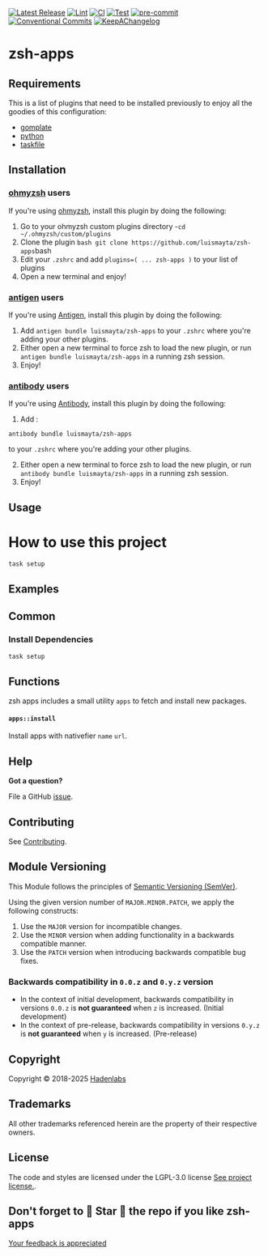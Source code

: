 <!--


  ** DO NOT EDIT THIS FILE
  **
  ** 1) Make all changes to `provision/generator/README.yaml`
  ** 2) Run`task readme` to rebuild this file.
  **
  ** (We maintain HUNDREDS of open source projects. This is how we maintain our sanity.)
  **


  -->

[![Latest Release](https://img.shields.io/github/release/luismayta/zsh-apps)](https://github.com/luismayta/zsh-apps/releases) [![Lint](https://img.shields.io/github/workflow/status/luismayta/zsh-apps/lint-code)](https://github.com/luismayta/zsh-apps/actions?workflow=lint-code) [![CI](https://img.shields.io/github/workflow/status/luismayta/zsh-apps/ci)](https://github.com/luismayta/zsh-apps/actions?workflow=ci) [![Test](https://img.shields.io/github/workflow/status/luismayta/zsh-apps/test)](https://github.com/luismayta/zsh-apps/actions?workflow=test) [![pre-commit](https://img.shields.io/badge/pre--commit-enabled-brightgreen?logo=pre-commit&logoColor=white)](https://github.com/pre-commit/pre-commit) [![Conventional Commits](https://img.shields.io/badge/Conventional%20Commits-1.0.0-yellow)](https://conventionalcommits.org) [![KeepAChangelog](https://img.shields.io/badge/changelog-Keep%20a%20Changelog%20v1.0.0-orange)](https://keepachangelog.com)

# zsh-apps

## Requirements

This is a list of plugins that need to be installed previously to enjoy all the goodies of this configuration:

- [gomplate](https://github.com/hairyhenderson/gomplate)
- [python](https://www.python.org)
- [taskfile](https://github.com/go-task/task)

## Installation

<!-- Space: Projects -->
<!-- Parent: ZshApps -->
<!-- Title: Installation Oh-My-Zsh ZshApps -->
<!-- Label: ZshApss -->
<!-- Label: Project -->
<!-- Label: Installation -->
<!-- Label: Oh-My-Zsh -->
<!-- Include: docs/disclaimer.md -->
<!-- Include: ac:toc -->

### [ohmyzsh](https://github.com/ohmyzsh/ohmyzsh) users

If you're using [ohmyzsh](https://github.com/ohmyzsh/ohmyzsh), install this plugin by doing the following:

1. Go to your ohmyzsh custom plugins directory -`cd ~/.ohmyzsh/custom/plugins`
2. Clone the plugin `bash git clone https://github.com/luismayta/zsh-apps`bash
3. Edit your `.zshrc` and add `plugins=( ... zsh-apps )` to your list of plugins
4. Open a new terminal and enjoy!
   <!-- Space: Projects -->
   <!-- Parent: ZshApps -->
   <!-- Title: Installation Antigen ZshApps -->
   <!-- Label: ZshApss -->
   <!-- Label: Project -->
   <!-- Label: Installation -->
   <!-- Label: Antigen -->
   <!-- Include: docs/disclaimer.md -->
   <!-- Include: ac:toc -->

### [antigen](https://github.com/zsh-users/antigen) users

If you're using [Antigen](https://github.com/zsh-users/antigen), install this plugin by doing the following:

1. Add `antigen bundle luismayta/zsh-apps` to your `.zshrc` where you're adding your other plugins.
2. Either open a new terminal to force zsh to load the new plugin, or run `antigen bundle luismayta/zsh-apps` in a running zsh session.
3. Enjoy!
   <!-- Space: Projects -->
   <!-- Parent: ZshApps -->
   <!-- Title: Installation Antibody ZshApps -->
   <!-- Label: ZshApss -->
   <!-- Label: Project -->
   <!-- Label: Installation -->
   <!-- Include: docs/disclaimer.md -->
   <!-- Include: ac:toc -->

### [antibody](https://github.com/getantibody/antibody) users

If you're using [Antibody](https://github.com/getantibody/antibody), install this plugin by doing the following:

1. Add :

```{.sourceCode .bash}
antibody bundle luismayta/zsh-apps
```

to your `.zshrc` where you're adding your other plugins.

2. Either open a new terminal to force zsh to load the new plugin, or run `antibody bundle luismayta/zsh-apps` in a running zsh session.
3. Enjoy!

## Usage

# How to use this project

```bash
task setup
```

## Examples

<!-- Space: Projects -->
<!-- Parent: ZshApps -->
<!-- Title: Examples ZshApps -->
<!-- Label: Examples -->
<!-- Include: ./../disclaimer.md -->
<!-- Include: ac:toc -->

## Common

### Install Dependencies

```bash
task setup
```

 <!-- Space: Projects -->
<!-- Parent: ZshApps -->
<!-- Title: Functions ZshApps -->
<!-- Label: Functions -->
<!-- Include: docs/disclaimer.md -->
<!-- Include: ac:toc -->

## Functions

zsh apps includes a small utility `apps` to fetch and install new packages.

#### `apps::install`

Install apps with nativefier `name` `url`.

## Help

**Got a question?**

File a GitHub [issue](https://github.com/luismayta/zsh-apps/issues).

## Contributing

See [Contributing](./docs/contributing.md).

## Module Versioning

This Module follows the principles of [Semantic Versioning (SemVer)](https://semver.org/).

Using the given version number of `MAJOR.MINOR.PATCH`, we apply the following constructs:

1. Use the `MAJOR` version for incompatible changes.
1. Use the `MINOR` version when adding functionality in a backwards compatible manner.
1. Use the `PATCH` version when introducing backwards compatible bug fixes.

### Backwards compatibility in `0.0.z` and `0.y.z` version

- In the context of initial development, backwards compatibility in versions `0.0.z` is **not guaranteed** when `z` is increased. (Initial development)
- In the context of pre-release, backwards compatibility in versions `0.y.z` is **not guaranteed** when `y` is increased. (Pre-release)

## Copyright

Copyright © 2018-2025 [Hadenlabs](https://hadenlabs.com)

## Trademarks

All other trademarks referenced herein are the property of their respective owners.

## License

The code and styles are licensed under the LGPL-3.0 license [See project license.](LICENSE).

## Don't forget to 🌟 Star 🌟 the repo if you like zsh-apps

[Your feedback is appreciated](https://github.com/luismayta/zsh-apps/issues)


<!-- Security scan triggered at 2025-09-02 15:59:48 -->

<!-- Security scan triggered at 2025-09-09 06:05:24 -->